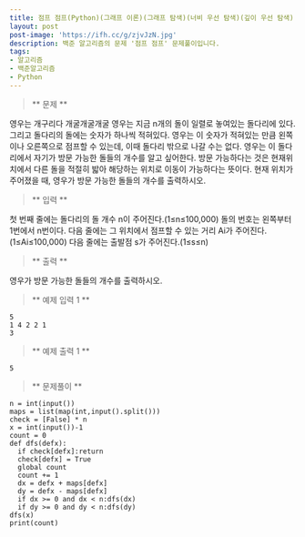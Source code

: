 ```yaml
---
title: 점프 점프(Python)(그래프 이론)(그래프 탐색)(너비 우선 탐색)(깊이 우선 탐색)
layout: post
post-image: 'https://ifh.cc/g/zjvJzN.jpg'
description: 백준 알고리즘의 문제 '점프 점프' 문제풀이입니다.
tags:
- 알고리즘
- 백준알고리즘
- Python
---
```



>** 문제 **

영우는 개구리다 개굴개굴개굴
영우는 지금 n개의 돌이 일렬로 놓여있는 돌다리에 있다. 그리고 돌다리의 돌에는 숫자가 하나씩 적혀있다. 영우는 이 숫자가 적혀있는 만큼 왼쪽이나 오른쪽으로 점프할 수 있는데, 이때 돌다리 밖으로 나갈 수는 없다.
영우는 이 돌다리에서 자기가 방문 가능한 돌들의 개수를 알고 싶어한다. 방문 가능하다는 것은 현재위치에서 다른 돌을 적절히 밟아 해당하는 위치로 이동이 가능하다는 뜻이다.
현재 위치가 주어졌을 때, 영우가 방문 가능한 돌들의 개수를 출력하시오.

>** 입력 **

첫 번째 줄에는 돌다리의 돌 개수 n이 주어진다.(1≤n≤100,000) 돌의 번호는 왼쪽부터 1번에서 n번이다. 다음 줄에는 그 위치에서 점프할 수 있는 거리 Ai가 주어진다.(1≤Ai≤100,000)
다음 줄에는 출발점 s가 주어진다.(1≤s≤n)

>** 출력 **

영우가 방문 가능한 돌들의 개수를 출력하시오.

>** 예제 입력 1 **

	5
	1 4 2 2 1
	3

>** 예제 출력 1 **

	5

>** 문제풀이 **

	n = int(input())
	maps = list(map(int,input().split()))
	check = [False] * n
	x = int(input())-1
	count = 0
	def dfs(defx):
	  if check[defx]:return
	  check[defx] = True
	  global count
	  count += 1
	  dx = defx + maps[defx]
	  dy = defx - maps[defx]
	  if dx >= 0 and dx < n:dfs(dx)
	  if dy >= 0 and dy < n:dfs(dy)
	dfs(x)
	print(count)

